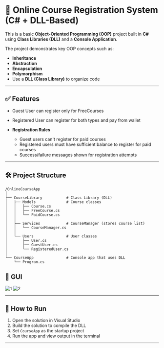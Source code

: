 # 📘 Online Course Registration System (C# + DLL-Based)

This is a basic **Object-Oriented Programming (OOP)** project built in **C#** using **Class Libraries (DLL)** and a **Console Application**.

The project demonstrates key OOP concepts such as:

- **Inheritance**
- **Abstraction**
- **Encapsulation**
- **Polymorphism**
- Use a **DLL (Class Library)** to organize code


---

## ✅ Features


  - Guest User can register only for FreeCourses
  - Registered User can register for both types and pay from wallet

- **Registration Rules**
  - Guest users can't register for paid courses
  - Registered users must have sufficient balance to register for paid courses
  - Success/failure messages shown for registration attempts

---

## 🛠 Project Structure

```
/OnlineCourseApp
│
├── CourseLibrary           # Class Library (DLL)
│   ├── Models              # Course classes
│   │   ├── Course.cs
│   │   ├── FreeCourse.cs
│   │   └── PaidCourse.cs
│   │
│   ├── Services            # CourseManager (stores course list)
│   │   └── CourseManager.cs
│   │
│   └── Users               # User classes
│       ├── User.cs
│       ├── GuestUser.cs
│       └── RegisteredUser.cs
│
└── CourseApp               # Console app that uses DLL
    └── Program.cs
```
## 🚀 GUI
![1](https://github.com/user-attachments/assets/597d6fb6-9b43-4fc4-a794-e8d2e59f3364)
![2](https://github.com/user-attachments/assets/137e2710-5e3e-4165-bbb6-54073447a738)


---

## 🚀 How to Run

1. Open the solution in Visual Studio
2. Build the solution to compile the DLL
3. Set `CourseApp` as the startup project
4. Run the app and view output in the terminal

---


